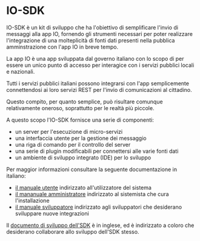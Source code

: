 # IO-SDK

IO-SDK è un kit di sviluppo che ha l'obiettivo di semplificare l'invio di messaggi alla app IO, fornendo gli strumenti necessari per poter realizzare l'integrazione di una molteplicità di fonti dati presenti nella pubblica amminstrazione con l'app IO in breve tempo.

La app IO è una app sviluppata dal governo italiano con lo scopo di per essere un unico punto di accesso per interagice con i servizi pubblici locali e nazionali.

Tutti i servizi pubblici italiani possono integrarsi con l'app semplicemente connettendosi ai loro servizi REST per l'invio di comunicazioni al cittadino.

Questo compito, per quanto semplice, può risultare comunque relativamente oneroso, soprattutto per le realtà più piccole.

A questo scopo l'IO-SDK fornisce una serie di componenti:

- un server per l'esecuzione di micro-servizi
- una interfaccia utente per la gestione dei messaggio
- una riga di comando per il controllo del server
- una serie di plugin modificabili per connettersi alle varie fonti dati
- un ambiente di sviluppo integrato (IDE) per lo sviluppo

Per maggior informazioni consultare la seguente documentazione in italiano:

- [il manuale utente]() indirizzato all'utilizzatore del sistema
- [il mananuale amministratore]() indirizzato al sistemista che cura l'installazione 
- [il manuale sviluppatore]() indirizzato agli sviluppatori che desiderano sviluppare nuove integrazioni

Il [documento di sviluppo dell'SDK](DEVEL.md) è in inglese, ed è indirizzato a coloro che desiderano collaborare allo sviluppo dell'SDK stesso.

